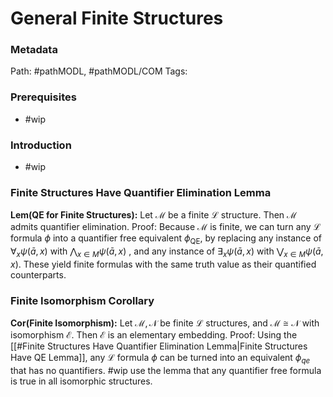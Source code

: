 # General Finite Structures
### Metadata
Path: #pathMODL, #pathMODL/COM
Tags: 

### Prerequisites
- #wip
### Introduction
- #wip
### Finite Structures Have Quantifier Elimination Lemma
**Lem(QE for Finite Structures):** Let $\mathcal{M}$ be a finite $\mathcal{L}$ structure. Then $\mathcal{M}$ admits quantifier elimination.
	Proof: Because $\mathcal{M}$ is finite, we can turn any $\mathcal{L}$ formula $\phi$ into a quantifier free equivalent $\phi_{\text{QE}}$, by replacing any instance of $\forall_x\psi(\bar{a},x)$ with $\bigwedge_{x\in M}\psi(\bar{a},x)$ , and any instance of $\exists_x \psi(\bar{a},x)$ with $\bigvee_{x\in M} \psi(\bar{a},x)$. These yield finite formulas with the same truth value as their quantified counterparts. 


### Finite Isomorphism Corollary
**Cor(Finite Isomorphism):** Let $\mathcal{M,N}$ be finite $\mathcal{L}$ structures, and $\mathcal{M}\cong \mathcal{N}$ with isomorphism $\mathcal{E}$. Then $\mathcal{E}$ is an elementary embedding.
	Proof: 
		Using the [[#Finite Structures Have Quantifier Elimination Lemma|Finite Structures Have QE Lemma]], any $\mathcal{L}$ formula $\phi$ can be turned into an equivalent $\phi_{qe}$ that has no quantifiers. #wip use the lemma that any quantifier free formula is true in all isomorphic structures.